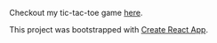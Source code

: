 Checkout my tic-tac-toe game [here](https://dallaso.github.io/react-first-time/).

This project was bootstrapped with [Create React App](https://github.com/facebook/create-react-app).
